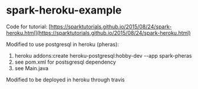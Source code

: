 # spark-heroku-example

Code for tutorial: [https://sparktutorials.github.io/2015/08/24/spark-heroku.html](https://sparktutorials.github.io/2015/08/24/spark-heroku.html)

Modified to use postgresql in heroku (pheras):
1) heroku addons:create heroku-postgresql:hobby-dev --app spark-pheras
2) see pom.xml for postsgresql dependency
3) see Main.java 


Modified to be deployed in heroku through travis


